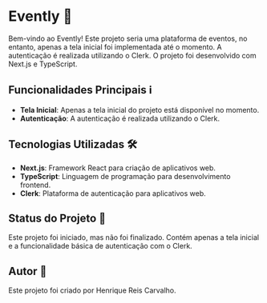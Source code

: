 # Evently 🎉

Bem-vindo ao Evently! Este projeto seria uma plataforma de eventos, no entanto, apenas a tela inicial foi implementada até o momento. A autenticação é realizada utilizando o Clerk. O projeto foi desenvolvido com Next.js e TypeScript.

## Funcionalidades Principais ℹ️

- **Tela Inicial**: Apenas a tela inicial do projeto está disponível no momento.
- **Autenticação**: A autenticação é realizada utilizando o Clerk.

## Tecnologias Utilizadas 🛠️

- **Next.js**: Framework React para criação de aplicativos web.
- **TypeScript**: Linguagem de programação para desenvolvimento frontend.
- **Clerk**: Plataforma de autenticação para aplicativos web.

## Status do Projeto 🛑

Este projeto foi iniciado, mas não foi finalizado. Contém apenas a tela inicial e a funcionalidade básica de autenticação com o Clerk.

## Autor 📝

Este projeto foi criado por Henrique Reis Carvalho.

